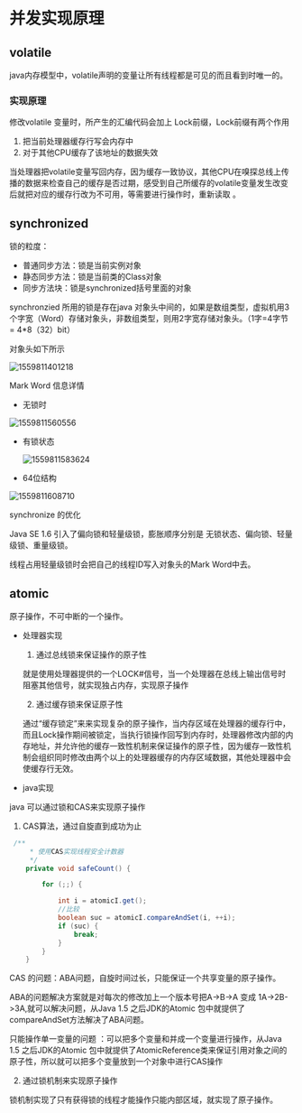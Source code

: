 # 并发实现原理



##  volatile

java内存模型中，volatile声明的变量让所有线程都是可见的而且看到时唯一的。

### 实现原理

修改volatile 变量时，所产生的汇编代码会加上 Lock前缀，Lock前缀有两个作用

1. 把当前处理器缓存行写会内存中
2. 对于其他CPU缓存了该地址的数据失效

当处理器把volatile变量写回内存，因为缓存一致协议，其他CPU在嗅探总线上传播的数据来检查自己的缓存是否过期，感受到自己所缓存的volatile变量发生改变后就把对应的缓存行改为不可用，等需要进行操作时，重新读取 。

## synchronized

锁的粒度：

* 普通同步方法：锁是当前实例对象
* 静态同步方法：锁是当前类的Class对象
* 同步方法块：锁是synchronized括号里面的对象

synchronzied 所用的锁是存在java 对象头中间的，如果是数组类型，虚拟机用3个字宽（Word）存储对象头，非数组类型，则用2字宽存储对象头。（1字=4字节 = 4*8（32）bit）

对象头如下所示

![1559811401218](C:\Users\mayuewei\AppData\Roaming\Typora\typora-user-images\1559811401218.png)

Mark Word 信息详情

* 无锁时

![1559811560556](C:\Users\mayuewei\AppData\Roaming\Typora\typora-user-images\1559811560556.png)

* 有锁状态

  ![1559811583624](C:\Users\mayuewei\AppData\Roaming\Typora\typora-user-images\1559811583624.png)

* 64位结构

![1559811608710](C:\Users\mayuewei\AppData\Roaming\Typora\typora-user-images\1559811608710.png)

synchronize 的优化

Java SE 1.6 引入了偏向锁和轻量级锁，膨胀顺序分别是 无锁状态、偏向锁、轻量级锁、重量级锁。

线程占用轻量级锁时会把自己的线程ID写入对象头的Mark Word中去。

## atomic

原子操作，不可中断的一个操作。

* 处理器实现

  1. 通过总线锁来保证操作的原子性

  就是使用处理器提供的一个LOCK#信号，当一个处理器在总线上输出信号时阻塞其他信号，就实现独占内存，实现原子操作

  2. 通过缓存锁来保证原子性

  通过“缓存锁定”来来实现复杂的原子操作，当内存区域在处理器的缓存行中，而且Lock操作期间被锁定，当执行锁操作回写到内存时，处理器修改内部的内存地址，并允许他的缓存一致性机制来保证操作的原子性，因为缓存一致性机制会组织同时修改由两个以上的处理器缓存的内存区域数据，其他处理器中会使缓存行无效。

* java实现

java 可以通过锁和CAS来实现原子操作

1. CAS算法，通过自旋直到成功为止

```java
 /**
     * 使用CAS实现线程安全计数器
     */
    private void safeCount() {

        for (;;) {

            int i = atomicI.get();
            //比较
            boolean suc = atomicI.compareAndSet(i, ++i);
            if (suc) {
                break;
            }
        }
    }
```



CAS 的问题：ABA问题，自旋时间过长，只能保证一个共享变量的原子操作。

ABA的问题解决方案就是对每次的修改加上一个版本号把A->B->A 变成 1A->2B->3A,就可以解决问题，从Java 1.5 之后JDK的Atomic 包中就提供了compareAndSet方法解决了ABA问题。

只能操作单一变量的问题 ：可以把多个变量和并成一个变量进行操作，从Java 1.5 之后JDK的Atomic 包中就提供了AtomicReference类来保证引用对象之间的原子性，所以就可以把多个变量放到一个对象中进行CAS操作



2. 通过锁机制来实现原子操作

锁机制实现了只有获得锁的线程才能操作只能内部区域，就实现了原子操作。